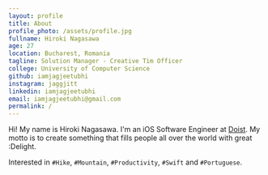 ```yaml
---
layout: profile
title: About
profile_photo: /assets/profile.jpg
fullname: Hiroki Nagasawa
age: 27
location: Bucharest, Romania
tagline: Solution Manager - Creative Tim Officer
college: University of Computer Science
github: iamjagjeetubhi
instagram: jaggjitt
linkedin: iamjagjeetubhi
email: iamjagjeetubhi@gmail.com
permalink: /
---
```

Hi! My name is Hiroki Nagasawa. I'm an iOS Software Engineer at [Doist](https://doist.com). My motto is to create something that fills people all over the world with great :Delight.

Interested in `#Hike`, `#Mountain`, `#Productivity`, `#Swift` and `#Portuguese`.
